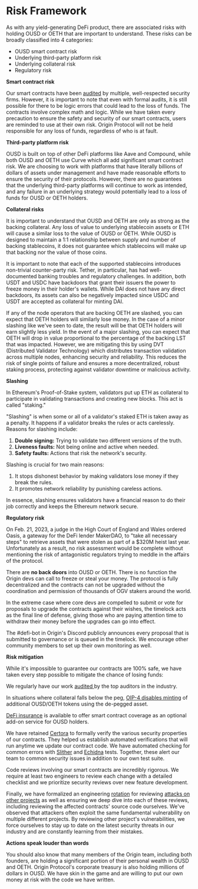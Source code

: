 # Risk Framework

As with any yield-generating DeFi product, there are associated risks with holding OUSD or OETH that are important to understand. These risks can be broadly classified into 4 categories:

* OUSD smart contract risk
* Underlying third-party platform risk
* Underlying collateral risk
* Regulatory risk

**Smart contract risk**

Our smart contracts have been [audited](https://docs.oeth.com/security-and-risks/audits) by multiple, well-respected security firms. However, it is important to note that even with formal audits, it is still possible for there to be logic errors that could lead to the loss of funds. The contracts involve complex math and logic. While we have taken every precaution to ensure the safety and security of our smart contracts, users are reminded to use at their own risk. Origin Protocol will not be held responsible for any loss of funds, regardless of who is at fault.

**Third-party platform risk**

OUSD is built on top of other DeFi platforms like Aave and Compound, while both OUSD and OETH use Curve which all add significant smart contract risk. We are choosing to work with platforms that have literally billions of dollars of assets under management and have made reasonable efforts to ensure the security of their protocols. However, there are no guarantees that the underlying third-party platforms will continue to work as intended, and any failure in an underlying strategy would potentially lead to a loss of funds for OUSD or OETH holders.

**Collateral risks**

It is important to understand that OUSD and OETH are only as strong as the backing collateral. Any loss of value to underlying stablecoin assets or ETH will cause a similar loss to the value of OUSD or OETH. While OUSD is designed to maintain a 1:1 relationship between supply and number of backing stablecoins, it does not guarantee which stablecoins will make up that backing nor the value of those coins.

It is important to note that each of the supported stablecoins introduces non-trivial counter-party risk. Tether, in particular, has had well-documented banking troubles and regulatory challenges. In addition, both USDT and USDC have backdoors that grant their issuers the power to freeze money in their holder's wallets. While DAI does not have any direct backdoors, its assets can also be negatively impacted since USDC and USDT are accepted as collateral for minting DAI.

If any of the node operators that are backing OETH are slashed, you can expect that OETH holders will similarly lose money. In the case of a minor slashing like we've seen to date, the result will be that OETH holders will earn slightly less yield. In the event of a major slashing, you can expect that OETH will drop in value proportional to the percentage of the backing LST that was impacted. However, we are mitigating this by using DVT (Distributed Validator Technology) which distributes transaction validation across multiple nodes, enhancing security and reliability. This reduces the risk of single points of failure and ensures a more decentralized, robust staking process, protecting against validator downtime or malicious activity.

**Slashing**

In Ethereum's Proof-of-Stake system, validators put up ETH as collateral to participate in validating transactions and creating new blocks. This act is called "staking."

"Slashing" is when some or all of a validator's staked ETH is taken away as a penalty. It happens if a validator breaks the rules or acts carelessly. Reasons for slashing include:

1. **Double signing:** Trying to validate two different versions of the truth.
2. **Liveness faults:** Not being online and active when needed.
3. **Safety faults:** Actions that risk the network's security.

Slashing is crucial for two main reasons:

1. It stops dishonest behavior by making validators lose money if they break the rules.
2. It promotes network reliability by punishing careless actions.

In essence, slashing ensures validators have a financial reason to do their job correctly and keeps the Ethereum network secure.

**Regulatory risk**

On Feb. 21, 2023, a judge in the High Court of England and Wales ordered Oasis, a gateway for the DeFi lender MakerDAO, to "take all necessary steps" to retrieve assets that were stolen as part of a $320M heist last year. Unfortunately as a result, no risk assessment would be complete without mentioning the risk of antagonistic regulators trying to meddle in the affairs of the protocol.

There are **no back doors** into OUSD or OETH. There is no function the Origin devs can call to freeze or steal your money. The protocol is fully decentralized and the contracts can not be upgraded without the coordination and permission of thousands of OGV stakers around the world.

In the extreme case where core devs are compelled to submit or vote for proposals to upgrade the contracts against their wishes, the timelock acts as the final line of defense, giving those who are paying attention time to withdraw their money before the upgrades can go into effect.

The #defi-bot in Origin's Discord publicly announces every proposal that is submitted to governance or is queued in the timelock. We encourage other community members to set up their own monitoring as well.

**Risk mitigation**

While it's impossible to guarantee our contracts are 100% safe, we have taken every step possible to mitigate the chance of losing funds:

We regularly have our work [audited ](https://docs.oeth.com/security-and-risks/audits)by the top auditors in the industry.

In situations where collateral falls below the peg, [OIP-4 disables minting](https://github.com/OriginProtocol/origin-dollar/issues/1000) of additional OUSD/OETH tokens using the de-pegged asset.

[DeFi insurance](https://docs.oeth.com/security-and-risks/insurance) is available to offer smart contract coverage as an optional add-on service for OUSD holders.

We have retained [Certora](https://www.certora.com/) to formally verify the various security properties of our contracts. They helped us establish automated verifications that will run anytime we update our contract code. We have automated checking for common errors with [Slither](https://github.com/crytic/slither) and [Echidna](https://github.com/crytic/echidna) tests. Together, these alert our team to common security issues in addition to our own test suite.

Code reviews involving our smart contracts are incredibly rigorous. We require at least two engineers to review each change with a detailed checklist and we prioritize security reviews over new feature development.

Finally, we have formalized an engineering [rotation](https://github.com/OriginProtocol/security/blob/master/incidents/ROTATION.md) for reviewing [attacks on other projects](https://github.com/OriginProtocol/security/tree/master/incidents) as well as ensuring we deep dive into each of these reviews, including reviewing the affected contracts' source code ourselves. We've observed that attackers often exploit the same fundamental vulnerability on multiple different projects. By reviewing other project's vulnerabilities, we force ourselves to stay up to date on the latest security threats in our industry and are constantly learning from their mistakes.

**Actions speak louder than words**

You should also know that many members of the Origin team, including both founders, are holding a significant portion of their personal wealth in OUSD and OETH. Origin Protocol's corporate treasury is also holding millions of dollars in OUSD. We have skin in the game and are willing to put our own money at risk with the code we have written.
